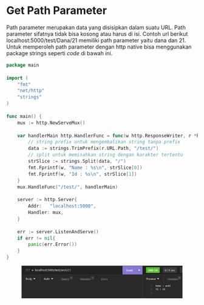 # Get Path Parameter

Path parameter merupakan data yang disisipkan dalam suatu URL. Path parameter sifatnya tidak bisa kosong atau harus di isi. Contoh url berikut localhost:5000/test/Dana/21 memiliki path parameter yaitu dana dan 21. Untuk memperoleh path parameter dengan http native bisa menggunakan package strings seperti _code_ di bawah ini.

```go
package main

import (
	"fmt"
	"net/http"
	"strings"
)

func main() {
	mux := http.NewServeMux()

	var handlerMain http.HandlerFunc = func(w http.ResponseWriter, r *http.Request) {
		// string prefix untuk mengembalikan string tanpa prefix
		data := strings.TrimPrefix(r.URL.Path, "/test/")
		// split untuk memisahkan string dengan karakter tertentu
		strSlice := strings.Split(data, "/")
		fmt.Fprintf(w, "Name : %s\n", strSlice[0])
		fmt.Fprintf(w, "Id : %s\n", strSlice[1])
	}
	mux.HandleFunc("/test/", handlerMain)

	server := http.Server{
		Addr:   "localhost:5000",
		Handler: mux,
	}

	err := server.ListenAndServe()
	if err != nil{
		panic(err.Error())
	}
}
```

<figure><img src="../.gitbook/assets/1 (6).png" alt=""><figcaption></figcaption></figure>
